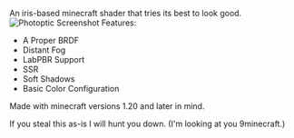 An iris-based minecraft shader that tries its best to look good.
![Photoptic Screenshot](https://i.imgur.com/phZVNht.jpeg)
Features:
- A Proper BRDF
- Distant Fog
- LabPBR Support
- SSR
- Soft Shadows
- Basic Color Configuration

Made with minecraft versions 1.20 and later in mind.

If you steal this as-is I will hunt you down. (I'm looking at you 9minecraft.)
